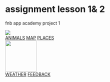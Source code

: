 # assignment lesson 1& 2
fnb app academy project 1
<!DOCTYPE html>
<html>
<head>
<link rel="stylesheet" href="style.css">
</head>
<body>
<div id="header">
<img src="images/logo.png"/>
</div>
<div id="tabs-top">
<a href="#">ANIMALS</a>
<a href="#">MAP</a>
<a href="#">PLACES</a>
</div>
<div id="main-home">
<img src="images/map.png" width="100">
</div>
<div id="tabs-bottom">
<a href="#">WEATHER</a>
<a href="#">FEEDBACK</a>
</div>
</body>
</html>
